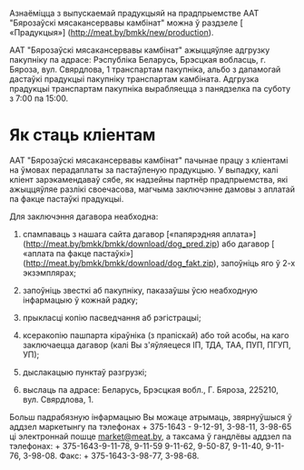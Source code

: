 ﻿Азнаёміцца ​​з выпускаемай прадукцыяй на прадпрыемстве ААТ "Бярозаўскі мясакансервавы камбінат" можна ў раздзеле [ «Прадукцыя»] (http://meat.by/bmkk/new/production).

ААТ "Бярозаўскі мясакансервавы камбінат" ажыццяўляе адгрузку пакупніку па адрасе:
Рэспубліка Беларусь, Брэсцкая вобласць, г. Бяроза, вул. Свярдлова, 1 транспартам пакупніка, альбо з дапамогай дастаўкі прадукцыі пакупніку транспартам камбіната.
Адгрузка прадукцыі транспартам пакупніка вырабляецца з панядзелка па суботу з 7:00 па 15:00.
# Як стаць кліентам

ААТ "Бярозаўскі мясакансервавы камбінат" пачынае працу з кліентамі на ўмовах перадаплаты за пастаўленую прадукцыю. У выпадку, калі кліент зарэкамендаваў сябе, як надзейны партнёр прадпрыемства, які ажыццяўляе разлікі своечасова, магчыма заключэнне дамовы з аплатай па факце пастаўкі прадукцыі.

Для заключэння дагавора неабходна:

1. спампаваць з нашага сайта дагавор [«папярэдняя аплата»] (http://meat.by/bmkk/bmkk/download/dog_pred.zip) або дагавор [ «аплата па факце пастаўкі»] (http://meat.by/bmkk/bmkk/download/dog_fakt.zip), запоўніць яго ў 2-х экзэмплярах;

2. запоўніць звесткі аб пакупніку, паказаўшы ўсю неабходную інфармацыю ў кожнай радку;

3. прыкласці копію пасведчання аб рэгістрацыі;

4. ксеракопію пашпарта кіраўніка (з прапіскай) або той асобы, на каго заключаецца дагавор (калі Вы з'яўляецеся ІП, ТДА, ТАА, ПУП, ПГУП, УП);

5. дыслакацыю пунктаў разгрузкі;

6. выслаць па адрасе: Беларусь, Брэсцкая вобл., Г. Бяроза, 225210, вул. Свярдлова, 1.

Больш падрабязную інфармацыю Вы можаце атрымаць, звярнуўшыся ў аддзел маркетынгу па тэлефонах + 375-1643 - 9-12-91, 3-98-11, 3-98-65 ці электроннай пошце market@meat.by, а таксама ў гандлёвы аддзел па тэлефонах: + 375-1643-9-11-78, 9-11-59 9-11-62, 9-50-87, 9-11-40, 9-11-76, 3-98-08. Факс: + 375-1643-3-98-77, 3-98-68.